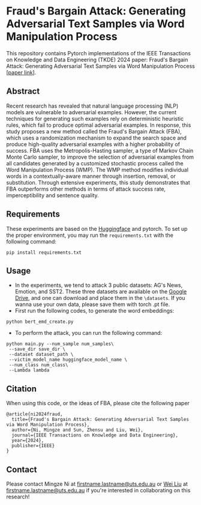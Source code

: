 # Fraud's Bargain Attack: Generating Adversarial Text Samples via Word Manipulation Process
This repository contains Pytorch implementations of the IEEE Transactions on Knowledge and Data Engineering (TKDE) 2024 paper: Fraud's Bargain Attack: Generating Adversarial Text Samples via Word Manipulation Process [[paper link](https://www.computer.org/csdl/journal/tk/5555/01/10384773/1TzvOmedR60)].
## Abstract
Recent research has revealed that natural language processing (NLP) models are vulnerable to adversarial examples. However, the current techniques for generating such examples rely on deterministic heuristic rules, which fail to produce optimal adversarial examples. In response, this study proposes a new method called the Fraud's Bargain Attack (FBA), which uses a randomization mechanism to expand the search space and produce high-quality adversarial examples with a higher probability of success. FBA uses the Metropolis-Hasting sampler, a type of Markov Chain Monte Carlo sampler, to improve the selection of adversarial examples from all candidates generated by a customized stochastic process called the Word Manipulation Process (WMP). The WMP method modifies individual words in a contextually-aware manner through insertion, removal, or substitution. Through extensive experiments, this study demonstrates that FBA outperforms other methods in terms of attack success rate, imperceptibility and sentence quality.

## Requirements
These experiments are based on the [Huggingface](https://huggingface.co/) and pytorch. To set up the proper environment, you may run the `requirements.txt` with the following command:
```
pip install requirements.txt 
```
## Usage
* In the experiments, we tend to attack 3 public datasets: AG's News, Emotion, and SST2. These three datasets are available on the [Google Drive](https://drive.google.com/drive/folders/1D6qd93IuPt7IUFszkZ5vEgyja0jL869o?usp=sharing), and one can download and place them in the `\datasets`. If you wanna use your own data, please save them with torch .pt file.
* First run the following codes, to generate the word embeddings:
```
python bert_emd_create.py
```
* To perform the attack, you can run the following command:
```
python main.py --num_sample num_samples\
 --save_dir save_dir \
 --dataset dataset_path \
 --victim_model_name huggingface_model_name \
 --num_class num_class\
 --Lambda lambda
```
## Citation

When using this code, or the ideas of FBA, please cite the following paper
<pre><code>@article{ni2024fraud,
  title={Fraud's Bargain Attack: Generating Adversarial Text Samples via Word Manipulation Process},
  author={Ni, Mingze and Sun, Zhensu and Liu, Wei},
  journal={IEEE Transactions on Knowledge and Data Engineering},
  year={2024},
  publisher={IEEE}
}
</code></pre>


## Contact

Please contact Mingze Ni at firstname.lastname@uts.edu.au or [Wei Liu](https://wei-research.github.io/) at firstname.lastname@uts.edu.au if you're interested in collaborating on this research!
